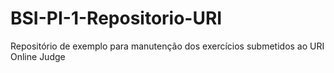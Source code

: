 # BSI-PI-1-Repositorio-URI

Repositório de exemplo para manutenção dos exercícios submetidos ao URI Online Judge
